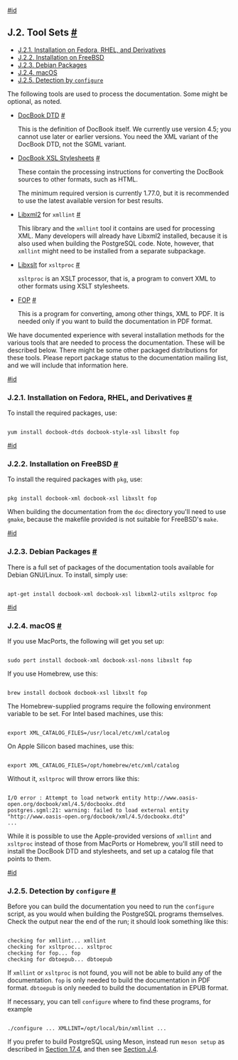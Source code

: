 [#id](#DOCGUIDE-TOOLSETS)

## J.2. Tool Sets [#](#DOCGUIDE-TOOLSETS)

  * [J.2.1. Installation on Fedora, RHEL, and Derivatives](docguide-toolsets#DOCGUIDE-TOOLSETS-INST-FEDORA-ET-AL)
  * [J.2.2. Installation on FreeBSD](docguide-toolsets#DOCGUIDE-TOOLSETS-INST-FREEBSD)
  * [J.2.3. Debian Packages](docguide-toolsets#DOCGUIDE-TOOLSETS-INST-DEBIAN)
  * [J.2.4. macOS](docguide-toolsets#DOCGUIDE-TOOLSETS-INST-MACOS)
  * [J.2.5. Detection by `configure`](docguide-toolsets#DOCGUIDE-TOOLSETS-CONFIGURE)

The following tools are used to process the documentation. Some might be optional, as noted.

* [DocBook DTD](https://www.oasis-open.org/docbook/) [#](#DOCGUIDE-TOOLSETS-DOCBOOK-DTD)

  This is the definition of DocBook itself. We currently use version 4.5; you cannot use later or earlier versions. You need the XML variant of the DocBook DTD, not the SGML variant.

* [DocBook XSL Stylesheets](https://github.com/docbook/wiki/wiki/DocBookXslStylesheets) [#](#DOCGUIDE-TOOLSETS-DOCBOOK-XSL)

  These contain the processing instructions for converting the DocBook sources to other formats, such as HTML.

  The minimum required version is currently 1.77.0, but it is recommended to use the latest available version for best results.

* [Libxml2](http://xmlsoft.org/) for `xmllint` [#](#DOCGUIDE-TOOLSETS-LIBXML2)

  This library and the `xmllint` tool it contains are used for processing XML. Many developers will already have Libxml2 installed, because it is also used when building the PostgreSQL code. Note, however, that `xmllint` might need to be installed from a separate subpackage.

* [Libxslt](http://xmlsoft.org/XSLT/) for `xsltproc` [#](#DOCGUIDE-TOOLSETS-LIBXSLT)

  `xsltproc` is an XSLT processor, that is, a program to convert XML to other formats using XSLT stylesheets.

* [FOP](https://xmlgraphics.apache.org/fop/) [#](#DOCGUIDE-TOOLSETS-FOP)

  This is a program for converting, among other things, XML to PDF. It is needed only if you want to build the documentation in PDF format.

We have documented experience with several installation methods for the various tools that are needed to process the documentation. These will be described below. There might be some other packaged distributions for these tools. Please report package status to the documentation mailing list, and we will include that information here.

[#id](#DOCGUIDE-TOOLSETS-INST-FEDORA-ET-AL)

### J.2.1. Installation on Fedora, RHEL, and Derivatives [#](#DOCGUIDE-TOOLSETS-INST-FEDORA-ET-AL)

To install the required packages, use:

```

yum install docbook-dtds docbook-style-xsl libxslt fop
```

[#id](#DOCGUIDE-TOOLSETS-INST-FREEBSD)

### J.2.2. Installation on FreeBSD [#](#DOCGUIDE-TOOLSETS-INST-FREEBSD)

To install the required packages with `pkg`, use:

```

pkg install docbook-xml docbook-xsl libxslt fop
```

When building the documentation from the `doc` directory you'll need to use `gmake`, because the makefile provided is not suitable for FreeBSD's `make`.

[#id](#DOCGUIDE-TOOLSETS-INST-DEBIAN)

### J.2.3. Debian Packages [#](#DOCGUIDE-TOOLSETS-INST-DEBIAN)

There is a full set of packages of the documentation tools available for Debian GNU/Linux. To install, simply use:

```

apt-get install docbook-xml docbook-xsl libxml2-utils xsltproc fop
```

[#id](#DOCGUIDE-TOOLSETS-INST-MACOS)

### J.2.4. macOS [#](#DOCGUIDE-TOOLSETS-INST-MACOS)

If you use MacPorts, the following will get you set up:

```

sudo port install docbook-xml docbook-xsl-nons libxslt fop
```

If you use Homebrew, use this:

```

brew install docbook docbook-xsl libxslt fop
```

The Homebrew-supplied programs require the following environment variable to be set. For Intel based machines, use this:

```

export XML_CATALOG_FILES=/usr/local/etc/xml/catalog
```

On Apple Silicon based machines, use this:

```

export XML_CATALOG_FILES=/opt/homebrew/etc/xml/catalog
```

Without it, `xsltproc` will throw errors like this:

```

I/O error : Attempt to load network entity http://www.oasis-open.org/docbook/xml/4.5/docbookx.dtd
postgres.sgml:21: warning: failed to load external entity "http://www.oasis-open.org/docbook/xml/4.5/docbookx.dtd"
...
```

While it is possible to use the Apple-provided versions of `xmllint` and `xsltproc` instead of those from MacPorts or Homebrew, you'll still need to install the DocBook DTD and stylesheets, and set up a catalog file that points to them.

[#id](#DOCGUIDE-TOOLSETS-CONFIGURE)

### J.2.5. Detection by `configure` [#](#DOCGUIDE-TOOLSETS-CONFIGURE)

Before you can build the documentation you need to run the `configure` script, as you would when building the PostgreSQL programs themselves. Check the output near the end of the run; it should look something like this:

```

checking for xmllint... xmllint
checking for xsltproc... xsltproc
checking for fop... fop
checking for dbtoepub... dbtoepub
```

If `xmllint` or `xsltproc` is not found, you will not be able to build any of the documentation. `fop` is only needed to build the documentation in PDF format. `dbtoepub` is only needed to build the documentation in EPUB format.

If necessary, you can tell `configure` where to find these programs, for example

```

./configure ... XMLLINT=/opt/local/bin/xmllint ...
```

If you prefer to build PostgreSQL using Meson, instead run `meson setup` as described in [Section 17.4](install-meson), and then see [Section J.4](docguide-build-meson).